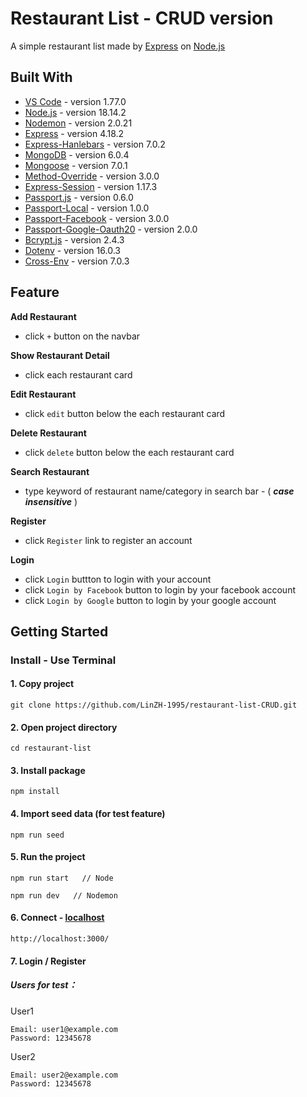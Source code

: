 # Restaurant List - CRUD version

A simple restaurant list made by [Express](https://expressjs.com/) on [Node.js](https://nodejs.org/en/)

## Built With
* [VS Code](https://code.visualstudio.com/) - version 1.77.0
* [Node.js](https://nodejs.org/en/) - version 18.14.2
* [Nodemon](https://github.com/remy/nodemon) - version 2.0.21
* [Express](https://github.com/expressjs/express) - version 4.18.2
* [Express-Hanlebars](https://github.com/express-handlebars/express-handlebars) - version 7.0.2
* [MongoDB](https://www.mongodb.com/try/download/community) - version 6.0.4
* [Mongoose](https://mongoosejs.com/) - version 7.0.1
* [Method-Override](https://github.com/expressjs/method-override#readme) - version 3.0.0
* [Express-Session](https://github.com/expressjs/session#readme) - version 1.17.3
* [Passport.js](https://github.com/jaredhanson/passport) - version 0.6.0
* [Passport-Local](https://github.com/jaredhanson/passport-local) - version 1.0.0
* [Passport-Facebook](https://github.com/jaredhanson/passport-facebook) - version 3.0.0
* [Passport-Google-Oauth20](https://github.com/jaredhanson/passport-google-oauth2) - version 2.0.0
* [Bcrypt.js](https://github.com/dcodeIO/bcrypt.js#readme) - version 2.4.3
* [Dotenv](https://github.com/motdotla/dotenv#readme) - version 16.0.3
* [Cross-Env](https://github.com/kentcdodds/cross-env#readme) - version 7.0.3

## Feature
**Add Restaurant**
* click ```+``` button on the navbar

**Show Restaurant Detail**
* click each restaurant card

**Edit Restaurant**
* click ```edit``` button below the each restaurant card

**Delete Restaurant**
* click ```delete``` button below the each restaurant card

**Search Restaurant**
* type keyword of restaurant name/category in search bar - ( ***case insensitive*** )

**Register**
* click ```Register``` link to register an account

**Login**
* click ```Login``` buttton to login with your account
* click ```Login by Facebook``` button to login by your facebook account
* click ```Login by Google``` button to login by your google account

## Getting Started
### Install - Use Terminal

#### 1. Copy project
```
git clone https://github.com/LinZH-1995/restaurant-list-CRUD.git
```
#### 2. Open project directory
```
cd restaurant-list
```
#### 3. Install package
```
npm install
```
#### 4. Import seed data (for test feature)
```
npm run seed
```
#### 5. Run the project
```
npm run start   // Node
```
```
npm run dev   // Nodemon
```
#### 6. Connect - [localhost](http://localhost:3000/)
```
http://localhost:3000/
```
#### 7. Login / Register
##### **Users for test：**
User1
```
Email: user1@example.com
Password: 12345678
```
User2
```
Email: user2@example.com
Password: 12345678
```
